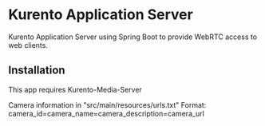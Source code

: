 # Kurento Application Server

Kurento Application Server using Spring Boot to provide WebRTC access to web clients.

## Installation

This app requires Kurento-Media-Server

Camera information in "src/main/resources/urls.txt"
Format:
    camera_id=camera_name=camera_description=camera_url

